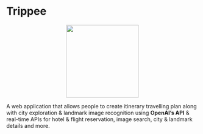 # Trippee

<p align="center">
  <img height="190" src="Frontend/logo.png">
</p>

A web application that allows people to create itinerary travelling plan along with city
exploration & landmark image recognition using **OpenAI’s API** & real-time APIs for hotel & flight reservation,
image search, city & landmark details and more.
